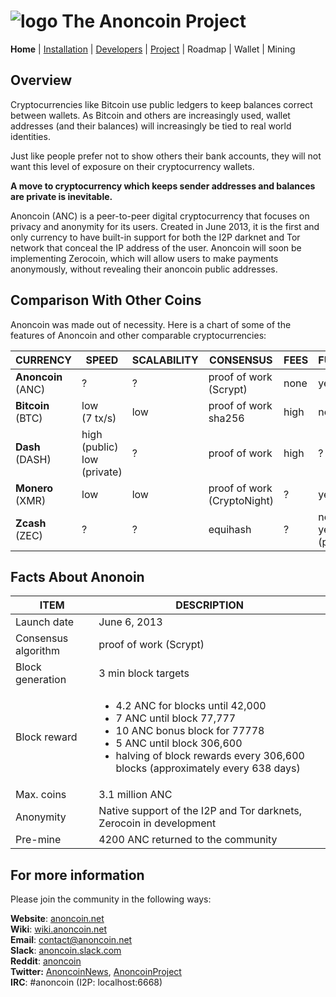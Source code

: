 # ![logo](./doc/anoncoin_logo_doxygen.png) The Anoncoin Project

**Home** |
[Installation](./doc/INSTALLATION.md) |
[Developers](./doc/DEVELOPER.md) |
[Project](https://github.com/Anoncoin/anoncoin/projects/1) |
Roadmap |
Wallet |
Mining

Overview
--------
Cryptocurrencies like Bitcoin use public ledgers to keep balances correct between wallets.  As Bitcoin and others are increasingly used, wallet addresses (and their balances) will increasingly be tied to real world identities.

Just like people prefer not to show others their bank accounts, they will not want this level of exposure on their cryptocurrency wallets.

**A move to cryptocurrency which keeps sender addresses and balances are private is inevitable.**

Anoncoin (ANC) is a peer-to-peer digital cryptocurrency that focuses on privacy and anonymity for its users. Created in June 2013, it is the first and only currency to have built-in support for both the I2P darknet and Tor network that conceal the IP address of the user. Anoncoin will soon be implementing Zerocoin, which will allow users to make payments anonymously, without revealing their anoncoin public addresses.

Comparison With Other Coins
---------------------------

Anoncoin was made out of necessity.  Here is a chart of some of the features of Anoncoin and other comparable cryptocurrencies:

| CURRENCY | SPEED | SCALABILITY | CONSENSUS | FEES | FUNGIBILE | BALANCE | SENDER | METHODOLOGY |
| --- | --- | --- | --- | --- | --- | --- | --- | --- |
| **Anoncoin**<br />(ANC) | ? | ? | proof of work<br />(Scrypt) | none | yes | private | private | ? |
| **Bitcoin**<br />(BTC) | low<br />(7 tx/s) | low | proof of work<br />sha256 | high | no | public | public | none |
| **Dash**<br />(DASH) | high (public)<br />low (private) | ? | proof of work | high | ? | private | public | CoinJoin |
| **Monero**<br />(XMR) | low | low | proof of work<br />(CryptoNight) | ? | yes | private | private | Ring CT |
| **Zcash**<br />(ZEC) | ? | ? | equihash | ? | no (public)<br />yes (private) | optional | optional | ZK-Snarks |


Facts About Anonoin
-------------------

| ITEM | DESCRIPTION |
| --- | --- |
| Launch date | June 6, 2013 |
| Consensus algorithm | proof of work (Scrypt) |
| Block generation | 3 min block targets |
| Block reward | <ul><li>4.2 ANC for blocks until 42,000</li><li>7 ANC until block 77,777</li><li>10 ANC bonus block for 77778</li><li>5 ANC until block 306,600</li><li>halving of block rewards every 306,600 blocks (approximately every 638 days)</li> |
| Max. coins | 3.1 million ANC |
| Anonymity | Native support of the I2P and Tor darknets, Zerocoin in development |
| Pre-mine | 4200 ANC returned to the community |


For more information
--------------------

Please join the community in the following ways:

**Website**: [anoncoin.net](https://anoncoin.net/)<br />
**Wiki**: [wiki.anoncoin.net](https://wiki.anoncoin.net/)<br />
**Email**: [contact@anoncoin.net](mailto:contact@anoncoin.net)<br />
**Slack**: [anoncoin.slack.com](https://anoncoin.slack.com)<br />
**Reddit**: [anoncoin](https://www.reddit.com/r/Anoncoin/)<br />
**Twitter:** [AnoncoinNews](https://twitter.com/AnoncoinNews), [AnoncoinProject](https://twitter.com/AnoncoinProject)<br />
**IRC**: #anoncoin (I2P: localhost:6668)<br />
